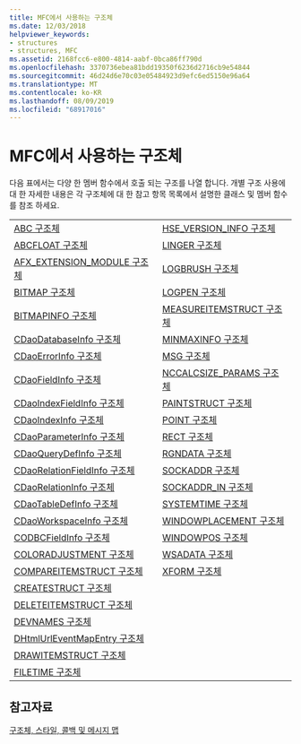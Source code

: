 ```yaml
---
title: MFC에서 사용하는 구조체
ms.date: 12/03/2018
helpviewer_keywords:
- structures
- structures, MFC
ms.assetid: 2168fcc6-e800-4814-aabf-0bca86ff790d
ms.openlocfilehash: 3370736ebea81bdd19350f6236d2716cb9e54844
ms.sourcegitcommit: 46d24d6e70c03e05484923d9efc6ed5150e96a64
ms.translationtype: MT
ms.contentlocale: ko-KR
ms.lasthandoff: 08/09/2019
ms.locfileid: "68917016"
---
```

# <a name="structures-used-by-mfc"></a>MFC에서 사용하는 구조체

다음 표에서는 다양 한 멤버 함수에서 호출 되는 구조를 나열 합니다. 개별 구조 사용에 대 한 자세한 내용은 각 구조체에 대 한 참고 항목 목록에서 설명한 클래스 및 멤버 함수를 참조 하세요.

|||
|-|-|
|[ABC 구조체](/windows/desktop/api/wingdi/ns-wingdi-abc)|[HSE_VERSION_INFO 구조체](../../mfc/reference/hse-version-info-structure.md)|
|[ABCFLOAT 구조체](/windows/desktop/api/wingdi/ns-wingdi-abcfloat)|[LINGER 구조체](/windows/desktop/api/winsock/ns-winsock-linger)|
|[AFX_EXTENSION_MODULE 구조체](../../mfc/reference/afx-extension-module-structure.md)|[LOGBRUSH 구조체](/windows/desktop/api/wingdi/ns-wingdi-taglogbrush)|
|[BITMAP 구조체](/windows/desktop/api/wingdi/ns-wingdi-tagbitmap)|[LOGPEN 구조체](/windows/desktop/api/Wingdi/ns-wingdi-taglogpen)|
|[BITMAPINFO 구조체](/windows/desktop/api/wingdi/ns-wingdi-tagbitmapinfo)|[MEASUREITEMSTRUCT 구조체](/windows/desktop/api/winuser/ns-winuser-tagmeasureitemstruct)|
|[CDaoDatabaseInfo 구조체](../../mfc/reference/cdaodatabaseinfo-structure.md)|[MINMAXINFO 구조체](/windows/desktop/api/winuser/ns-winuser-tagminmaxinfo)|
|[CDaoErrorInfo 구조체](../../mfc/reference/cdaoerrorinfo-structure.md)|[MSG 구조체](/windows/desktop/api/winuser/ns-winuser-tagmsg)|
|[CDaoFieldInfo 구조체](../../mfc/reference/cdaofieldinfo-structure.md)|[NCCALCSIZE_PARAMS 구조체](/windows/desktop/api/winuser/ns-winuser-tagnccalcsize_params)|
|[CDaoIndexFieldInfo 구조체](../../mfc/reference/cdaoindexfieldinfo-structure.md)|[PAINTSTRUCT 구조체](/windows/desktop/api/winuser/ns-winuser-tagpaintstruct)|
|[CDaoIndexInfo 구조체](../../mfc/reference/cdaoindexinfo-structure.md)|[POINT 구조체](/windows/desktop/api/windef/ns-windef-tagpoint)|
|[CDaoParameterInfo 구조체](../../mfc/reference/cdaoparameterinfo-structure.md)|[RECT 구조체](/windows/desktop/api/windef/ns-windef-tagrect)|
|[CDaoQueryDefInfo 구조체](../../mfc/reference/cdaoquerydefinfo-structure.md)|[RGNDATA 구조체](/windows/desktop/api/wingdi/ns-wingdi-rgndata)|
|[CDaoRelationFieldInfo 구조체](../../mfc/reference/cdaorelationfieldinfo-structure.md)|[SOCKADDR 구조체](/windows/desktop/winsock/sockaddr-2)|
|[CDaoRelationInfo 구조체](../../mfc/reference/cdaorelationinfo-structure.md)|[SOCKADDR_IN 구조체](/windows/desktop/winsock/sockaddr-2)|
|[CDaoTableDefInfo 구조체](../../mfc/reference/cdaotabledefinfo-structure.md)|[SYSTEMTIME 구조체](/windows/desktop/api/minwinbase/ns-minwinbase-systemtime)
|[CDaoWorkspaceInfo 구조체](../../mfc/reference/cdaoworkspaceinfo-structure.md)|[WINDOWPLACEMENT 구조체](/windows/desktop/api/winuser/ns-winuser-tagwindowplacement)|
|[CODBCFieldInfo 구조체](../../mfc/reference/codbcfieldinfo-structure.md)|[WINDOWPOS 구조체](/windows/desktop/api/winuser/ns-winuser-tagwindowpos)
|[COLORADJUSTMENT 구조체](/windows/desktop/api/wingdi/ns-wingdi-tagcoloradjustment)|[WSADATA 구조체](/windows/desktop/api/winsock2/ns-winsock2-wsadata)|
|[COMPAREITEMSTRUCT 구조체](/windows/desktop/api/winuser/ns-winuser-tagcompareitemstruct)|[XFORM 구조체](/windows/desktop/api/wingdi/ns-wingdi-tagxform)|
|[CREATESTRUCT 구조체](/windows/desktop/api/winuser/ns-winuser-tagcreatestructa)||
|[DELETEITEMSTRUCT 구조체](/windows/desktop/api/winuser/ns-winuser-tagdeleteitemstruct)||
|[DEVNAMES 구조체](/windows/desktop/api/commdlg/ns-commdlg-tagdevnames)||
|[DHtmlUrlEventMapEntry 구조체](../../mfc/reference/dhtmlurleventmapentry-structure.md)||
|[DRAWITEMSTRUCT 구조체](/windows/desktop/api/winuser/ns-winuser-tagdrawitemstruct)||
|[FILETIME 구조체](/windows/desktop/api/minwinbase/ns-minwinbase-filetime)||

## <a name="see-also"></a>참고자료

[구조체, 스타일, 콜백 및 메시지 맵](../../mfc/reference/structures-styles-callbacks-and-message-maps.md)
